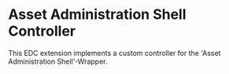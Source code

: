 # Asset Administration Shell Controller

This EDC extension implements a custom controller for the 'Asset Administration Shell'-Wrapper.